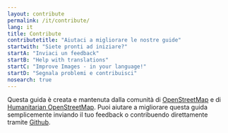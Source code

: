 ```yaml
---
layout: contribute
permalink: /it/contribute/
lang: it
title: Contribute
contributetitle: "Aiutaci a migliorare le nostre guide"
startwith: "Siete pronti ad iniziare?"
startA: "Inviaci un feedback"
startB: "Help with translations"
startC: "Improve Images - in your language!"
startD: "Segnala problemi e contribuisci"
nosearch: true
---
```

Questa guida è creata e mantenuta dalla comunità di [OpenStreetMap](https://www.openstreetmap.org/) e di [Humanitarian OpenStreetMap](https://www.hotosm.org/). Puoi aiutare a migliorare questa guida semplicemente inviando il tuo feedback o contribuendo direttamente tramite [Github](http://github.com/hotosm/learnosm).
